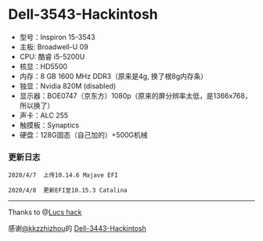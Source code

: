 # Dell-3543-Hackintosh
+ 型号：Inspiron 15-3543
+ 主板: Broadwell-U 09
+ CPU: 酷睿 i5-5200U
+ 核显：HD5500
+ 内存：8 GB 1600 MHz DDR3（原来是4g, 换了根8g内存条）
+ 独显：Nvidia 820M (disabled)
+ 显示器：BOE0747（京东方）1080p（原来的屏分辨率太低，是1366x768，所以换了）
+ 声卡：ALC 255
+ 触摸板：Synaptics
+ 硬盘：128G固态（自己加的）+500G机械

### 更新日志
`2020/4/7  上传10.14.6 Majave EFI`

`2020/4/8  更新EFI至10.15.3 Catalina`

----------------
Thanks to @[Lucs hack](https://www.youtube.com/channel/UC6MjNzghHjTRD8dHgOBlkBA)

感谢[@kkzzhizhou](https://github.com/kkzzhizhou)的 [Dell-3443-Hackintosh](https://github.com/kkzzhizhou/Dell-3443-Hackintosh)
